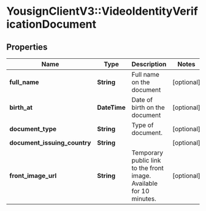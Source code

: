 # YousignClientV3::VideoIdentityVerificationDocument

## Properties
Name | Type | Description | Notes
------------ | ------------- | ------------- | -------------
**full_name** | **String** | Full name on the document | [optional] 
**birth_at** | **DateTime** | Date of birth on the document | [optional] 
**document_type** | **String** | Type of document. | [optional] 
**document_issuing_country** | **String** |  | [optional] 
**front_image_url** | **String** | Temporary public link to the front image. Available for 10 minutes. | [optional] 

